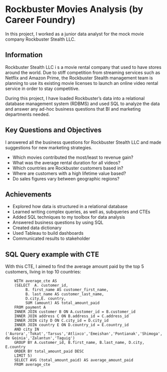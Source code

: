 # Rockbuster Movies Analysis (by Career Foundry)

In this project, I worked as a junior data analyst for the mock movie company Rockbuster Stealth LLC.

## Information
Rockbuster Stealth LLC i s a movie rental company that used to have stores around the world. Due to stiff competition from streaming services such as Netflix and Amazon Prime, the Rockbuster Stealth management team is planning to use its existing movie licenses to launch an online video rental service in order to stay competitive.

During this project, I have loaded Rockbuster’s data into a relational database management system (RDBMS) and used SQL to analyze the data and answer any ad-hoc business questions that BI and marketing departments needed.

## Key Questions and Objectives
I answered all the business questions for Rockbuster Stealth LLC and made suggestions for new  marketing strategies.

- Which movies contributed the most/least to revenue gain?
- What was the average rental duration for all videos?
- Which countries are Rockbuster customers based in?
- Where are customers with a high lifetime value based?
- Do sales figures vary between geographic regions?


## Achievements

- Explored how data is structured in a relational database
- Learned writing complex queries, as well as, subqueries and CTEs
- Added SQL techniques to my toolbox for data analysis
- Answered business questions by using SQL
- Created data dictionary
- Used Tableau to build dashboards
- Communicated results to stakeholder

## SQL Query example with CTE

With this CTE, I aimed to find the average amount paid by the top 5 customers, living in top 10 countries:

````
	WITH average_cte AS 
	(SELECT  A. customer_id,
		 B. first_name AS customer_first_name,
		 B. last_name AS customer_last_name,
		 D.city,E. country,
		 SUM (amount) AS total_amount_paid
	FROM payment A
	INNER JOIN customer B ON A.customer_id = B.customer_id
	INNER JOIN address C ON B.address_id = C.address_id
	INNER JOIN city D ON C.city_id = D.city_id
	INNER JOIN country E ON D.country_id = E.country_id
	AND city IN ('Aurora','Tokat','Tarsus','Atlixco','Emeishan','Pontianak','Shimoga','Aparecida de Goinia','Zalantun','Taguig')
	GROUP BY A.customer_id, B.first_name, B.last_name, D.city, E.country
	ORDER BY total_amount_paid DESC
	LIMIT 5) 
	SELECT AVG (total_amount_paid) AS average_amount_paid
	FROM average_cte
````	


